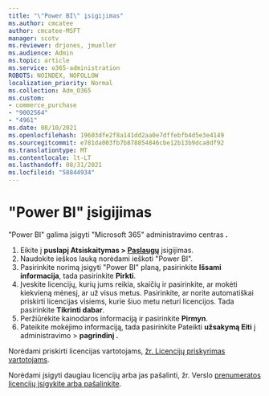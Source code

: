 ```yaml
---
title: "\"Power BI\" įsigijimas"
ms.author: cmcatee
author: cmcatee-MSFT
manager: scotv
ms.reviewer: drjones, jmueller
ms.audience: Admin
ms.topic: article
ms.service: o365-administration
ROBOTS: NOINDEX, NOFOLLOW
localization_priority: Normal
ms.collection: Adm_O365
ms.custom:
- commerce_purchase
- "9002564"
- "4961"
ms.date: 08/10/2021
ms.openlocfilehash: 19603dfe2f8a141dd2aa0e7dffebfb4d5e3e4149
ms.sourcegitcommit: e781da003fb7b878854846cbe12b13b9dca8df92
ms.translationtype: MT
ms.contentlocale: lt-LT
ms.lasthandoff: 08/31/2021
ms.locfileid: "58844934"
---
```

# <a name="purchase-power-bi"></a>"Power BI" įsigijimas

"Power BI" galima įsigyti "Microsoft 365" administravimo centras **.**

1. Eikite į **puslapį Atsiskaitymas > [Paslaugų](https://go.microsoft.com/fwlink/p/?linkid=868433)** įsigijimas.
2. Naudokite ieškos lauką norėdami ieškoti "Power BI".
3. Pasirinkite norimą įsigyti "Power BI" planą, pasirinkite **Išsami informacija**, tada pasirinkite **Pirkti**.
4. Įveskite licencijų, kurių jums reikia, skaičių ir pasirinkite, ar mokėti kiekvieną mėnesį, ar už visus metus. Pasirinkite, ar norite automatiškai priskirti licencijas visiems, kurie šiuo metu neturi licencijos. Tada pasirinkite **Tikrinti dabar**.
5. Peržiūrėkite kainodaros informaciją ir pasirinkite **Pirmyn**.
6. Pateikite mokėjimo informaciją, tada pasirinkite Pateikti **užsakymą Eiti** į administravimo  >  **pagrindinį .**

Norėdami priskirti licencijas vartotojams, [žr. Licencijų priskyrimas vartotojams](https://docs.microsoft.com/microsoft-365/admin/manage/assign-licenses-to-users).

Norėdami įsigyti daugiau licencijų arba jas pašalinti, žr. Verslo [prenumeratos licencijų įsigykite arba pašalinkite](https://docs.microsoft.com/microsoft-365/commerce/licenses/buy-licenses).